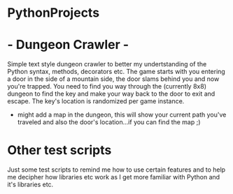 # PythonProjects
# - Dungeon Crawler - 
Simple text style dungeon crawler to better my undertstanding of the Python syntax, methods, decorators etc.
The game starts with you entering a door in the side of a mountain side, the door slams behind you and now you're trapped. You need to find you way through the (currently 8x8) dungeon to find the key and make your way back to the door to exit and escape.
The key's location is randomized per game instance.
- might add a map in the dungeon, this will show your current path you've traveled and also the door's location...if you can find the map ;)
# Other test scripts
Just some test scripts to remind me how to use certain features and to help me decipher how libraries etc work as I get more familiar with Python and it's libraries etc.
